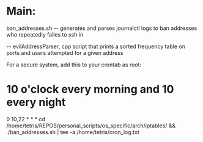 Main:
=====
ban_addresses.sh -- generates and parses journalctl logs to ban addresses who repeatedly 
failes to ssh in

-- evilAddressParser, cpp script that prints a sorted frequency table on ports and users 
attempted for a given address


For a secure system, add this to your crontab as root:

# 10 o'clock every morning and 10 every night
0 10,22 * * * cd /home/tetris/REPOS/personal_scripts/os_specific/arch/iptables/ && ./ban_addresses.sh | tee -a /home/tetris/cron_log.txt

